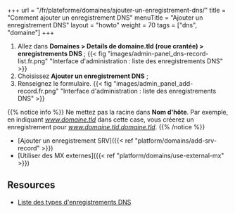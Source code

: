 +++
url = "/fr/plateforme/domaines/ajouter-un-enregistrement-dns/"
title = "Comment ajouter un enregistrement DNS"
menuTitle = "Ajouter un enregistrement DNS"
layout = "howto"
weight = 70
tags = ["dns", "domaine"]
+++

1. Allez dans **Domaines > Details de domaine.tld (roue crantée) > enregistrements DNS** ;
{{< fig "images/admin-panel_dns-record-list.fr.png" "Interface d'administration : liste des enregistrements DNS" >}}
2. Choisissez **Ajouter un enregistrement DNS** ;
3. Renseignez le formulaire.
{{< fig "images/admin_panel_add-record.fr.png" "Interface d'administration : liste des enregistrements DNS" >}}

{{% notice info %}}
Ne mettez pas la racine dans **Nom d'hôte**. Par exemple, en indiquant _www.domaine.tld_ dans cette case, vous créerez un enregistrement pour _www.domaine.tld.domaine.tld_.
{{% /notice %}}

- [Ajouter un enregistrement SRV]({{< ref "platform/domains/add-srv-record" >}})
- [Utiliser des MX externes]({{< ref "platform/domains/use-external-mx" >}})

## Resources

- [Liste des types d'enregistrements DNS](https://fr.wikipedia.org/wiki/Liste_des_enregistrements_DNS)

